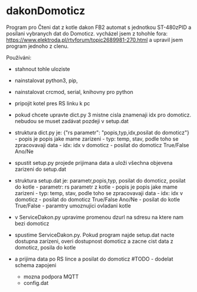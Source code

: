 # dakonDomoticz
Program pro Čteni dat z kotle dakon FB2 automat s jednotkou ST-480zPID a posílani vybranych dat do Domoticz.
vycházel jsem z tohohle fora: https://www.elektroda.pl/rtvforum/topic2689981-270.html a upravil jsem program jednoho z clenu.


Používáni:
   - stahnout tohle uloziste
   - nainstalovat python3, pip, 
   - nainstalovat crcmod, serial, knihovny pro python
   - pripojit kotel pres RS linku k pc
   - pokud chcete upravte dict.py 3 mistne cisla znamenaji idx pro domoticz. nebudou se muset zadávat pozdeji v setup.dat
   - struktura dict.py je: {"rs parametr": "popis,typ,idx,posilat do domoticz"}
                           - popis je popis jake mame zarizeni
                           - typ: temp, stav, podle toho se zpracovavaji data
                           - idx: idx v domoticz
                           - posilat do domoticz True/False Ano/Ne
   - spustit setup.py projede prijimana data a uloži všechna objevena zarizeni do setup.dat
   - struktura setup.dat je: parametr,popis,typ, posilat do domoticz, posilat do kotle
                            - parametr: rs parametr z kotle
                            - popis je popis jake mame zarizeni
                            - typ: temp, stav, podle toho se zpracovavaji data
                            - idx: idx v domoticz
                            - posilat do domoticz True/False Ano/Ne
                            - posilat do kotle True/False - paramtry umoznujici ovladani kotle
   
   - v ServiceDakon.py upravime promenou dzurl na sdresu na ktere nam bezi domoticz
   - spustime ServiceDakon.py. Pokud program najde setup.dat nacte dostupna zarízeni, overi dostupnost domoticz a zacne cist data z domoticz, posila do kotle
   -  a prijima data po RS lince a posilat do domoticz
#TODO  - dodelat schema zapojeni
       - mozna podpora MQTT
       - config.dat
